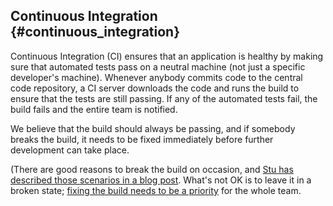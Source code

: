 ## Continuous Integration {#continuous_integration}

Continuous Integration (CI) ensures that an application is healthy by making sure that automated tests pass on a neutral machine (not just a specific developer's machine). Whenever anybody commits code to the central code repository, a CI server downloads the code and runs the build to ensure that the tests are still passing. If any of the automated tests fail, the build fails and the entire team is notified.

We believe that the build should always be passing, and if somebody breaks the build, it needs to be fixed immediately before further development can take place.

(There are good reasons to break the build on occasion, and 
[Stu has described those scenarios in a blog post](http://blog.runcoderun.com/post/72393206/its-okay-to-break-the-build).
What's not OK is to leave it in a broken state;
[fixing the build needs to be a priority](http://blog.runcoderun.com/post/143521549/its-okay-to-break-the-build-its-not-okay-to-forget)
for the whole team.
